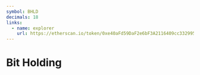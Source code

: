 ```yaml
---
symbol: BHLD
decimals: 18
links:
  - name: explorer
    url: https://etherscan.io/token/0xe40aFd59DaF2e6bF3A2116409cc3329958E1b667
---
```


# Bit Holding
